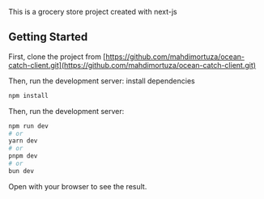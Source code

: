 This is a grocery store project created with next-js

## Getting Started

First, clone the project from [https://github.com/mahdimortuza/ocean-catch-client.git](https://github.com/mahdimortuza/ocean-catch-client.git)

Then, run the development server:
install dependencies

```bash
npm install
```

Then, run the development server:

```bash
npm run dev
# or
yarn dev
# or
pnpm dev
# or
bun dev
```

Open with your browser to see the result.
